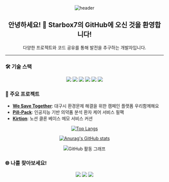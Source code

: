 <div align="center">
  <img src="https://capsule-render.vercel.app/api?type=wave&color=auto&height=300&section=header&text=Starbox%20Hub&fontSize=90" alt="header">
</div>


<h2 align="center">안녕하세요! 👋 Starbox7의 GitHub에 오신 것을 환영합니다!</h2>
<p align="center">
  다양한 프로젝트와 코드 공유를 통해 발전을 추구하는 개발자입니다.
</p>

---

### 🛠 기술 스택
<p align="center">
  <img src="https://img.shields.io/badge/HTML5-E34F26?style=flat&logo=HTML5&logoColor=white" />
  <img src="https://img.shields.io/badge/CSS3-1572B6?style=flat&logo=CSS3&logoColor=white" />
  <img src="https://img.shields.io/badge/JavaScript-F7DF1E?style=flat&logo=JavaScript&logoColor=black" />
  <img src="https://img.shields.io/badge/React-61DAFB?style=flat&logo=React&logoColor=black" />
  <img src="https://img.shields.io/badge/Node.js-339933?style=flat&logo=Node.js&logoColor=white" />
  <img src="https://img.shields.io/badge/Express-000000?style=flat&logo=Express&logoColor=white" />
</p>

### 🌟 주요 프로젝트
- **[We Save Together](https://github.com/Starbox7/We_save_Together_Web.git)**: 대구시 환경문제 해결을 위한 캠페인 플랫폼 우리함께해요
- **[Pill-Pack](https://github.com/Starbox7/Pill-Pack)**: 인공지능 기반 의약품 분석 환자 케어 서비스 필팩
- **[Kirtion](https://github.com/Starbox7/RE-Kirtion.git)**: 노션 클론 베이스 메모 서비스 커션

<p align="center">
  <a href="https://github.com/starbox7/github-readme-stats">
    <img src="https://github-readme-stats.vercel.app/api/top-langs/?username=starbox7&layout=compact" alt="Top Langs">
  </a>
</p>

<p align="center">
  <a href="https://github.com/anuraghazra/github-readme-stats">
    <img src="https://github-readme-stats.vercel.app/api?username=starbox7" alt="Anurag's GitHub stats">
  </a>
</p>

<p align="center">
  <img src="https://activity-graph.herokuapp.com/graph?username=starbox7&theme=github" alt="GitHub 활동 그래프" />
</p>

### 🌐 나를 찾아보세요!
<p align="center">
  <a href="https://velog.io/@starbox7/posts"><img src="https://img.shields.io/badge/Portfolio-222222?style=flat&logo=GitHub%20Sponsors&logoColor=white" /></a>
  <a href="https://www.linkedin.com/in/starbox7"><img src="https://img.shields.io/badge/LinkedIn-0077B5?style=flat&logo=LinkedIn&logoColor=white" /></a>
  <a href="https://yourblog.com"><img src="https://img.shields.io/badge/Blog-FF5722?style=flat&logo=Google%20Chrome&logoColor=white" /></a>
</p>
